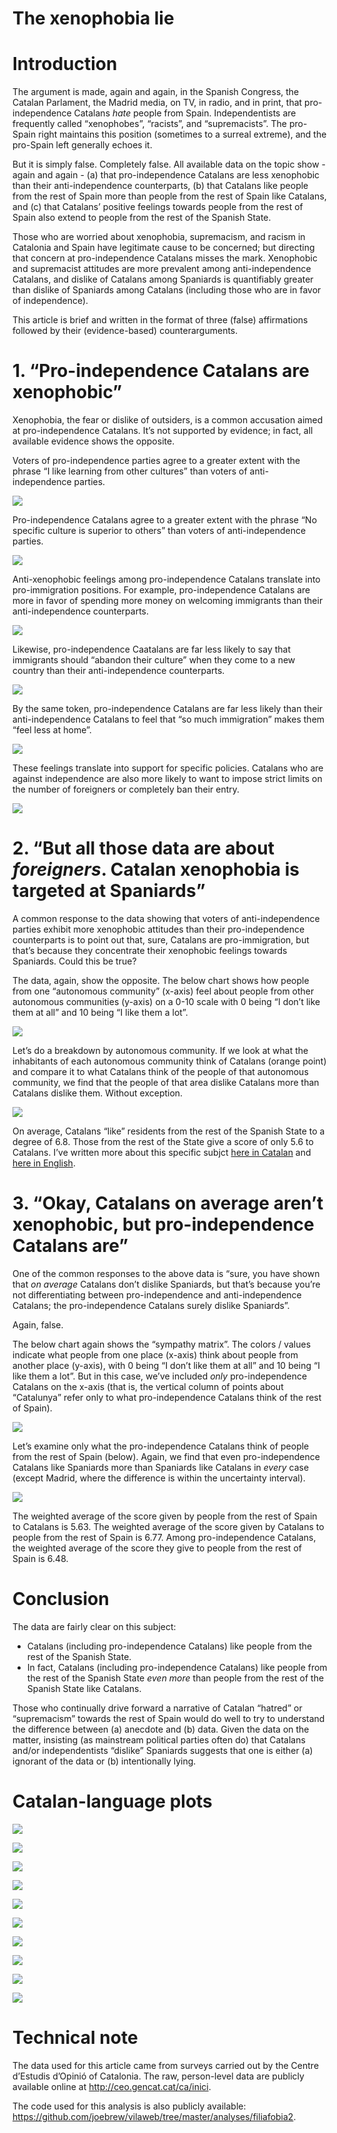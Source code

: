 The xenophobia lie
================

# Introduction

The argument is made, again and again, in the Spanish Congress, the
Catalan Parlament, the Madrid media, on TV, in radio, and in print, that
pro-independence Catalans *hate* people from Spain. Independentists are
frequently called “xenophobes”, “racists”, and “supremacists”. The
pro-Spain right maintains this position (sometimes to a surreal
extreme), and the pro-Spain left generally echoes it.

But it is simply false. Completely false. All available data on the
topic show - again and again - (a) that pro-independence Catalans are
less xenophobic than their anti-independence counterparts, (b) that
Catalans like people from the rest of Spain more than people from the
rest of Spain like Catalans, and (c) that Catalans’ positive feelings
towards people from the rest of Spain also extend to people from the
rest of the Spanish State.

Those who are worried about xenophobia, supremacism, and racism in
Catalonia and Spain have legitimate cause to be concerned; but directing
that concern at pro-independence Catalans misses the mark. Xenophobic
and supremacist attitudes are more prevalent among anti-independence
Catalans, and dislike of Catalans among Spaniards is quantifiably
greater than dislike of Spaniards among Catalans (including those who
are in favor of independence).

This article is brief and written in the format of three (false)
affirmations followed by their (evidence-based) counterarguments.

# 1\. “Pro-independence Catalans are xenophobic”

Xenophobia, the fear or dislike of outsiders, is a common accusation
aimed at pro-independence Catalans. It’s not supported by evidence; in
fact, all available evidence shows the opposite.

Voters of pro-independence parties agree to a greater extent with the
phrase “I like learning from other cultures” than voters of
anti-independence parties.

![](figures/unnamed-chunk-2-1.png)<!-- -->

Pro-independence Catalans agree to a greater extent with the phrase “No
specific culture is superior to others” than voters of anti-independence
parties.

![](figures/unnamed-chunk-3-1.png)<!-- -->

Anti-xenophobic feelings among pro-independence Catalans translate into
pro-immigration positions. For example, pro-independence Catalans are
more in favor of spending more money on welcoming immigrants than their
anti-independence counterparts.

![](figures/unnamed-chunk-4-1.png)<!-- -->

Likewise, pro-independence Caatalans are far less likely to say that
immigrants should “abandon their culture” when they come to a new
country than their anti-independence counterparts.

![](figures/unnamed-chunk-5-1.png)<!-- -->

By the same token, pro-independence Catalans are far less likely than
their anti-independence Catalans to feel that “so much immigration”
makes them “feel less at home”.

![](figures/unnamed-chunk-6-1.png)<!-- -->

These feelings translate into support for specific policies. Catalans
who are against independence are also more likely to want to impose
strict limits on the number of foreigners or completely ban their
entry.

![](figures/unnamed-chunk-7-1.png)<!-- -->

# 2\. “But all those data are about *foreigners*. Catalan xenophobia is targeted at Spaniards”

A common response to the data showing that voters of anti-independence
parties exhibit more xenophobic attitudes than their pro-independence
counterparts is to point out that, sure, Catalans are pro-immigration,
but that’s because they concentrate their xenophobic feelings towards
Spaniards. Could this be true?

The data, again, show the opposite. The below chart shows how people
from one “autonomous community” (x-axis) feel about people from other
autonomous communities (y-axis) on a 0-10 scale with 0 being “I don’t
like them at all” and 10 being “I like them a lot”.

![](figures/unnamed-chunk-8-1.png)<!-- -->

Let’s do a breakdown by autonomous community. If we look at what the
inhabitants of each autonomous community think of Catalans (orange
point) and compare it to what Catalans think of the people of that
autonomous community, we find that the people of that area dislike
Catalans more than Catalans dislike them. Without exception.

![](figures/unnamed-chunk-9-1.png)<!-- -->

On average, Catalans “like” residents from the rest of the Spanish State
to a degree of 6.8. Those from the rest of the State give a score of
only 5.6 to Catalans. I’ve written more about this specific subjct [here
in
Catalan](https://www.vilaweb.cat/noticies/catalans-espanyols-fobies-filies/)
and [here in
English](https://english.vilaweb.cat/noticies/phobia-philia-catalans-spaniards-think-joe-brew/).

# 3\. “Okay, Catalans on average aren’t xenophobic, but pro-independence Catalans are”

One of the common responses to the above data is “sure, you have shown
that *on average* Catalans don’t dislike Spaniards, but that’s because
you’re not differentiating between pro-independence and
anti-independence Catalans; the pro-independence Catalans surely dislike
Spaniards”.

Again, false.

The below chart again shows the “sympathy matrix”. The colors / values
indicate what people from one place (x-axis) think about people from
another place (y-axis), with 0 being “I don’t like them at all” and 10
being “I like them a lot”. But in this case, we’ve included *only*
pro-independence Catalans on the x-axis (that is, the vertical column of
points about “Catalunya” refer only to what pro-independence Catalans
think of the rest of Spain).

![](figures/unnamed-chunk-10-1.png)<!-- -->

Let’s examine only what the pro-independence Catalans think of people
from the rest of Spain (below). Again, we find that even
pro-independence Catalans like Spaniards more than Spaniards like
Catalans in *every* case (except Madrid, where the difference is within
the uncertainty interval).

![](figures/unnamed-chunk-12-1.png)<!-- -->

The weighted average of the score given by people from the rest of Spain
to Catalans is 5.63. The weighted average of the score given by Catalans
to people from the rest of Spain is 6.77. Among pro-independence
Catalans, the weighted average of the score they give to people from the
rest of Spain is 6.48.

# Conclusion

The data are fairly clear on this subject:

  - Catalans (including pro-independence Catalans) like people from the
    rest of the Spanish State.
  - In fact, Catalans (including pro-independence Catalans) like people
    from the rest of the Spanish State *even more* than people from the
    rest of the Spanish State like Catalans.

Those who continually drive forward a narrative of Catalan “hatred” or
“supremacism” towards the rest of Spain would do well to try to
understand the difference between (a) anecdote and (b) data. Given the
data on the matter, insisting (as mainstream political parties often do)
that Catalans and/or independentists “dislike” Spaniards suggests that
one is either (a) ignorant of the data or (b) intentionally lying.

# Catalan-language plots

![](figures/unnamed-chunk-13-1.png)<!-- -->

![](figures/unnamed-chunk-14-1.png)<!-- -->

![](figures/unnamed-chunk-15-1.png)<!-- -->

![](figures/unnamed-chunk-16-1.png)<!-- -->

![](figures/unnamed-chunk-17-1.png)<!-- -->

![](figures/unnamed-chunk-18-1.png)<!-- -->

![](figures/unnamed-chunk-19-1.png)<!-- -->

![](figures/unnamed-chunk-20-1.png)<!-- -->

![](figures/unnamed-chunk-21-1.png)<!-- -->

![](figures/unnamed-chunk-22-1.png)<!-- -->

# Technical note

The data used for this article came from surveys carried out by the
Centre d’Estudis d’Opinió of Catalonia. The raw, person-level data are
publicly available online at <http://ceo.gencat.cat/ca/inici>.

The code used for this analysis is also publicly available:
<https://github.com/joebrew/vilaweb/tree/master/analyses/filiafobia2>.
